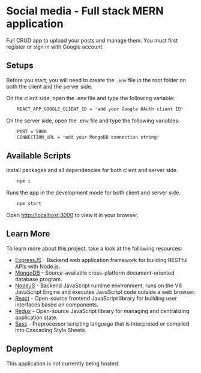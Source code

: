 # Social media - Full stack MERN application

Full CRUD app to upload your posts and manage them. You must first register or sign in with Google account.

## Setups

Before you start, you will need to create the <code>.env</code> file in the root folder on both the client and the server side.

On the client side, open the .env file and type the following variable:

```bash
    REACT_APP_GOOGLE_CLIENT_ID = *add your Google OAuth client ID*
```

On the server side, open the .env file and type the following variables:

```bash
    PORT = 5000
    CONNECTION_URL = *add your MongoDB connection string*
```

## Available Scripts

Install packages and all dependencies for both client and server side.

```bash
    npm i
```

Runs the app in the development mode for both client and server side.

```bash
    npm start
```

Open [http://localhost:3000](http://localhost:3000) to view it in your browser.

## Learn More

To learn more about this project, take a look at the following resources:

- [ExpressJS](https://expressjs.com/) - Backend web application framework for building RESTful APIs with Node.js.
- [MongoDB](https://www.mongodb.com/) - Source-available cross-platform document-oriented database program.
- [NodeJS](https://nodejs.org/en/) - Backend JavaScript runtime environment, runs on the V8 JavaScript Engine and executes JavaScript code outside a web browser.
- [React](https://reactjs.org/) - Open-source frontend JavaScript library for building user interfaces based on components.
- [Redux](https://redux.js.org/) - Open-source JavaScript library for managing and centralizing application state.
- [Sass](https://sass-lang.com/) - Preprocessor scripting language that is interpreted or compiled into Cascading Style Sheets.

## Deployment

This application is not currently being hosted.
